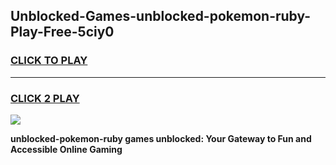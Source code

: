 
## Unblocked-Games-unblocked-pokemon-ruby-Play-Free-5ciy0
<h3>
<a href="https://premium76.site?title=unblocked-pokemon-ruby&ref=10A">CLICK TO PLAY</a></h3>
<hr>

<h3>
<a href="https://premium76.site?title=unblocked-pokemon-ruby&ref=10A">CLICK 2 PLAY</a>
  
</h3>

<a href="https://premium76.site?title=unblocked-pokemon-ruby&ref=10A"><img src="https://clearcache.store/games.png"></a>


**unblocked-pokemon-ruby games unblocked: Your Gateway to Fun and Accessible Online Gaming**
